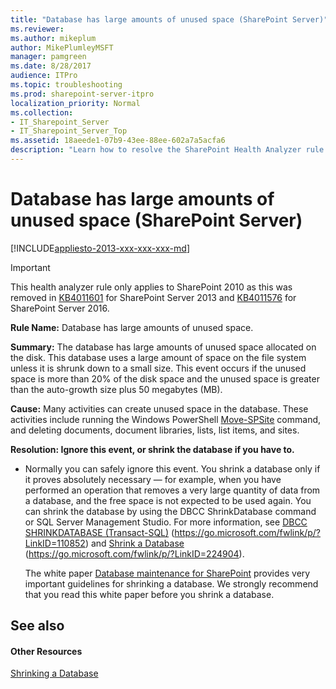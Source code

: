```yaml
---
title: "Database has large amounts of unused space (SharePoint Server)"
ms.reviewer: 
ms.author: mikeplum
author: MikePlumleyMSFT
manager: pamgreen
ms.date: 8/28/2017
audience: ITPro
ms.topic: troubleshooting
ms.prod: sharepoint-server-itpro
localization_priority: Normal
ms.collection:
- IT_Sharepoint_Server
- IT_Sharepoint_Server_Top
ms.assetid: 18aeede1-07b9-43ee-88ee-602a7a5acfa6
description: "Learn how to resolve the SharePoint Health Analyzer rule: Database has large amounts of unused space, for SharePoint Server."
---
```


# Database has large amounts of unused space (SharePoint Server)

[!INCLUDE[appliesto-2013-xxx-xxx-xxx-md](../includes/appliesto-2013-xxx-xxx-xxx-md.md)]
  
>[!IMPORTANT]
>This health analyzer rule only applies to SharePoint 2010 as this was removed in [KB4011601](https://support.microsoft.com/help/4011601) for SharePoint Server 2013 and [KB4011576](https://support.microsoft.com/help/4011576) for SharePoint Server 2016.

 **Rule Name:** Database has large amounts of unused space. 
  
 **Summary:** The database has large amounts of unused space allocated on the disk. This database uses a large amount of space on the file system unless it is shrunk down to a small size. This event occurs if the unused space is more than 20% of the disk space and the unused space is greater than the auto-growth size plus 50 megabytes (MB). 
  
 **Cause:** Many activities can create unused space in the database. These activities include running the Windows PowerShell [Move-SPSite](/powershell/module/sharepoint-server/Move-SPSite?view=sharepoint-ps) command, and deleting documents, document libraries, lists, list items, and sites. 
  
 **Resolution: Ignore this event, or shrink the database if you have to.**
  
- Normally you can safely ignore this event. You shrink a database only if it proves absolutely necessary — for example, when you have performed an operation that removes a very large quantity of data from a database, and the free space is not expected to be used again. You can shrink the database by using the DBCC ShrinkDatabase command or SQL Server Management Studio. For more information, see [DBCC SHRINKDATABASE (Transact-SQL)](https://go.microsoft.com/fwlink/p/?LinkID=110852) (https://go.microsoft.com/fwlink/p/?LinkID=110852) and [Shrink a Database](https://go.microsoft.com/fwlink/?LinkID=760771&amp;clcid=0x409) (https://go.microsoft.com/fwlink/p/?LinkID=224904). 
    
    The white paper [Database maintenance for SharePoint](https://go.microsoft.com/fwlink/p/?LinkID=229104) provides very important guidelines for shrinking a database. We strongly recommend that you read this white paper before you shrink a database. 
    
## See also

#### Other Resources

[Shrinking a Database](https://go.microsoft.com/fwlink/p/?LinkID=127459)

